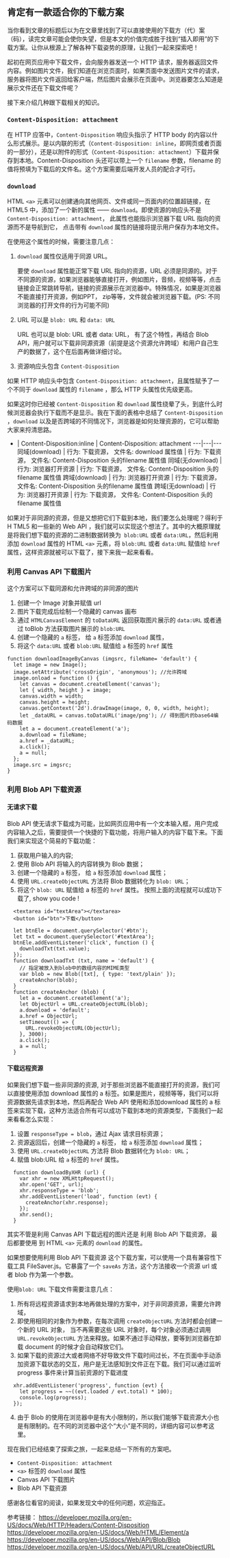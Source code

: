 ## 肯定有一款适合你的下载方案

当你看到文章的标题后以为在文章里找到了可以直接使用的下载方（代）案（码），读完文章可能会使你失望，但是本文的价值完成胜于找到“插入即用”的下载方案。让你从根源上了解各种下载姿势的原理，让我们一起来探索吧！

起初在网页应用中下载文件，会向服务器发送一个 HTTP 请求，服务器返回文件内容。例如图片文件，我们知道在浏览页面时，如果页面中发送图片文件的请求，服务器将图片文件返回给客户端，然后图片会展示在页面中。浏览器要怎么知道是展示文件还在下载文件呢？

接下来介绍几种跟下载相关的知识。

### `Content-Disposition: attachment`

在 HTTP 应答中，`Content-Disposition` 响应头指示了 HTTP body 的内容以什么形式展示。是以内联的形式（`Content-Disposition: inline`，即网页或者页面的一部分），还是以附件的形式（`Content-Disposition: attachment`）下载并保存到本地。Content-Disposition 头还可以带上一个 `filename` 参数，filename 的值将预填为下载后的文件名。这个方案需要后端开发人员的配合才可行。

### `download`

HTML `<a>` 元素可以创建通向其他网页、文件或同一页面内的位置超链接，在 HTML5 中，添加了一个新的属性 —— `download`。即使资源的响应头不是 `Content-Disposition: attachment`， 此属性也能指示浏览器下载 URL 指向的资源而不是导航到它， 点击带有 `download` 属性的链接将提示用户保存为本地文件。

在使用这个属性的时候，需要注意几点：

1. `download` 属性仅适用于同源 URL。

    要使 `download` 属性能正常下载 URL 指向的资源，URL 必须是同源的。对于不同源的资源，如果浏览器能够直接打开，例如图片，音频，视频等等，点击链接会正常跳转导航，链接的资源展示在浏览器中。特殊情况，如果是浏览器不能直接打开资源，例如PPT， zip等等，文件就会被浏览器下载。(PS: 不同浏览器的打开文件的行为可能不同)

2. URL 可以是 `blob: URL` 和 `data: URL`

    URL 也可以是 blob: URL 或者 data: URL， 有了这个特性，再结合 Blob API，用户就可以下载非同源资源（前提是这个资源允许跨域）和用户自己生产的数据了，这个在后面再做详细讨论。

3. 资源响应头包含 `Content-Disposition`

如果 HTTP 响应头中包含 `Content-Disposition: attachment`，且属性赋予了一个不同于 `download` 属性的 `filename` ，那么 HTTP 头属性优先级更高。

如果这时你已经被 `Content-Disposition` 和 `download` 属性绕晕了头，到底什么时候浏览器会执行下载而不是显示。我在下面的表格中总结了 `Content-Disposition` ，`download` 以及是否跨域的不同情况下，浏览器是如何处理资源的，它可以帮助大家来捋清思路。
- | Content-Disposition:inline | Content-Disposition: attachment
---|---|---
同域(download) | 行为: 下载资源， 文件名: download 属性值 | 行为: 下载资源， 文件名: Content-Disposition 头的filename 属性值
同域(无download) | 行为: 浏览器打开资源 | 行为: 下载资源， 文件名: Content-Disposition 头的filename 属性值
跨域(download) | 行为: 浏览器打开资源 | 行为: 下载资源， 文件名: Content-Disposition 头的filename 属性值
跨域(无download) | 行为: 浏览器打开资源 | 行为: 下载资源， 文件名: Content-Disposition 头的filename 属性值

如果对于非同源的资源，但是又想把它们下载到本地，我们要怎么处理呢？得利于H TML5 和一些新的 Web API ，我们就可以实现这个想法了。其中的大概原理就是将我们想下载的资源的二进制数据转换为` blob:URL` 或者 `data:URL`，然后利用添加 `download` 属性的 HTML `<a>` 元素，将 `blob:URL` 或者 `data:URL` 赋值给 `href` 属性，这样资源就被可以下载了，接下来我一起来看看。

### 利用 Canvas API 下载图片

这个方案可以下载同源和允许跨域的非同源的图片
  1. 创建一个 Image 对象并赋值 url
  2. 图片下载完成后绘制一个隐藏的 canvas 画布
  3. 通过 `HTMLCanvasElement` 的 `toDataURL` 返回获取图片展示的 `data:URL`
  或者通过 toBlob 方法获取图片展示的 `blob:URL`
  4. 创建一个隐藏的 `a` 标签， 给 `a` 标签添加 `download` 属性，
  5. 将这个 `data:URL` 或者 `blob:URL` 赋值给 `a` 标签的 `href` 属性
```
function downloadImageByCanvas (imgsrc, fileName= 'default') {
  let image = new Image();
  image.setAttribute('crossOrigin', 'anonymous'); //允许跨域
  image.onload = function () {
    let canvas = document.createElement('canvas');
    let { width, height } = image;
    canvas.width = width;
    canvas.height = height;
    canvas.getContext('2d').drawImage(image, 0, 0, width, height);
    let _dataURL = canvas.toDataURL('image/png'); // 得到图片的base64编码数据
    let a = document.createElement('a');
    a.download = fileName;
    a.href = _dataURL;
    a.click();
    a = null;
  };
  image.src = imgsrc;
}
```

### 利用 Blob API 下载资源

#### 无请求下载

Blob API 使无请求下载成为可能，比如网页应用中有一个文本输入框，用户完成内容输入之后，需要提供一个快捷的下载功能，将用户输入的内容下载下来。下面我们来实现这个简易的下载功能：
  1. 获取用户输入的内容;
  2. 使用 Blob API 将输入的内容转换为 Blob 数据；
  3. 创建一个隐藏的 `a` 标签， 给 `a` 标签添加 `download` 属性；
  4. 使用 `URL.createObjectURL` 方法将 Blob 数据转化为 `blob: URL`；
  5. 将这个 `blob: URL` 赋值给 a 标签的 `href` 属性。
按照上面的流程就可以成功下载了, show you code !
```
  <textarea id="textArea"></textarea>
  <button id="btn">下载</button>
```
```
  let btnEle = document.querySelector('#btn');
  let txt = document.querySelector('#textArea');
  btnEle.addEventListener('click', function () {
    downloadTxt(txt.value);
  });
  function downloadTxt (txt, name = 'default') {
    // 指定被放入到blob中的数组内容的MIME类型
    var blob = new Blob([txt], { type: 'text/plain' });
    createAnchor(blob);
  }
  function createAnchor (blob) {
    let a = document.createElement('a');
    let ObjectUrl = URL.createObjectURL(blob);
    a.download = 'default';
    a.href = ObjectUrl;
    setTimeout(() => {
      URL.revokeObjectURL(ObjectUrl);
    }, 3000);
    a.click();
    a = null;
  }
```
#### 下载远程资源
如果我们想下载一些非同源的资源,  对于那些浏览器不能直接打开的资源，我们可以直接使用添加 download 属性的 a 标签。如果是图片，视频等等，我们可以将资源数据先请求到本地，然后再配合 Web API 使用和添加download 属性的 a 标签来实现下载，这种方法适合所有可以成功下载到本地的资源类型，下面我们一起来看看怎么实现：
  1. 设置 `responseType = blob`，通过 Ajax 请求目标资源；
  2. 资源返回后，创建一个隐藏的 `a` 标签， 给 `a` 标签添加 `download` 属性；
  3. 使用 `URL.createObjectURL` 方法将 Blob 数据转化为 `blob: URL`；
  4. 赋值 blob:URL 给 `a` 标签的 `href` 属性。
  ```
    function downloadByXHR (url) {
      var xhr = new XMLHttpRequest();
      xhr.open('GET', url);
      xhr.responseType = 'blob';
      xhr.addEventListener('load', function (evt) {
        createAnchor(xhr.response);
      });
      xhr.send();
    }
  ```

其实不管是利用 Canvas API 下载远程的图片还是 利用 Blob API 下载资源， 最后都要使用
到 HTML `<a>` 元素的 `download` 的属性。

如果想要使用利用 Blob API 下载资源 这个下载方案，可以使用一个具有兼容性下载工具 FileSaver.js。它暴露了一个 `saveAs` 方法，这个方法接收一个资源 url 或者 blob 作为第一个参数。

使用`blob: URL` 下载文件需要注意几点：
  1. 所有将远程资源请求到本地再做处理的方案中，对于非同源资源，需要允许跨域，
  2. 即使用相同的对象作为参数，在每次调用 `createObjectURL` 方法时都会创建一个新的 URL 对象，
  当不再需要这些 URL 对象时，每个对象必须通过调用 `URL.revokeObjectURL` 方法来释放。如果不通过手动释放，要等到浏览器在卸载 document 的时候才会自动释放它们。
  3. 如果下载的资源过大或者网络不好导致文件下载时间过长，不在页面中手动添加资源下载状态的交互，用户是无法感知到文件正在下载。我们可以通过监听 progress 事件来计算当前资源的下载进度
  ```
    xhr.addEventListener('progress', function (evt) {
      let progress = ~~((evt.loaded / evt.total) * 100);
      console.log(progress);
    });
  ```
  4. 由于 Blob 的使用在浏览器中是有大小限制的，所以我们能够下载资源大小也是有限制的。在不同的浏览器中这个“大小”是不同的，详细内容可以参考这里。

现在我们已经结束了探索之旅，一起来总结一下所有的方案吧。
  * `Content-Disposition: attachment`
  * `<a>` 标签的 `download` 属性
  * Canvas API 下载图片
  * Blob API 下载资源

感谢各位看官的阅读，如果发现文中的任何问题，欢迎指正。

参考链接：
https://developer.mozilla.org/en-US/docs/Web/HTTP/Headers/Content-Disposition
https://developer.mozilla.org/en-US/docs/Web/HTML/Element/a
https://developer.mozilla.org/en-US/docs/Web/API/Blob/Blob
https://developer.mozilla.org/en-US/docs/Web/API/URL/createObjectURL
